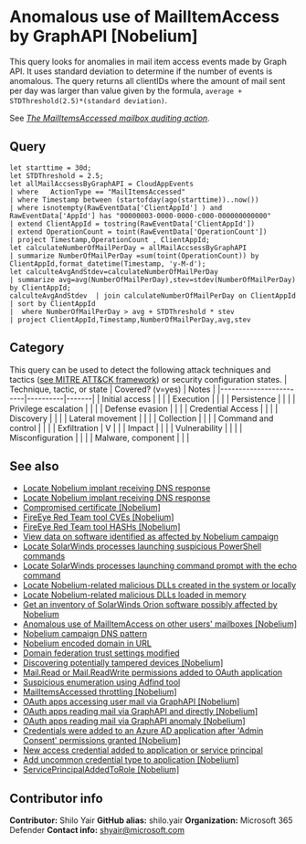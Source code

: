 # Anomalous use of MailItemAccess by GraphAPI [Nobelium]

This query looks for anomalies in mail item access events made by Graph API. It uses standard deviation to determine if the number of events is anomalous. The query returns all clientIDs where the amount of mail sent per day was larger than value given by the formula, `average + STDThreshold(2.5)*(standard deviation)`.

See [*The MailItemsAccessed mailbox auditing action*](https://docs.microsoft.com/en-us/microsoft-365/compliance/mailitemsaccessed-forensics-investigations?view=o365-worldwide#the-mailitemsaccessed-mailbox-auditing-action).

## Query

```kusto
let starttime = 30d;
let STDThreshold = 2.5;
let allMailAccsessByGraphAPI = CloudAppEvents
| where   ActionType == "MailItemsAccessed"
| where Timestamp between (startofday(ago(starttime))..now())
| where isnotempty(RawEventData['ClientAppId'] ) and RawEventData['AppId'] has "00000003-0000-0000-c000-000000000000"
| extend ClientAppId = tostring(RawEventData['ClientAppId'])
| extend OperationCount = toint(RawEventData['OperationCount'])
| project Timestamp,OperationCount , ClientAppId;
let calculateNumberOfMailPerDay = allMailAccsessByGraphAPI
| summarize NumberOfMailPerDay =sum(toint(OperationCount)) by ClientAppId,format_datetime(Timestamp, 'y-M-d');
let calculteAvgAndStdev=calculateNumberOfMailPerDay
| summarize avg=avg(NumberOfMailPerDay),stev=stdev(NumberOfMailPerDay) by ClientAppId;
calculteAvgAndStdev  | join calculateNumberOfMailPerDay on ClientAppId
| sort by ClientAppId
|  where NumberOfMailPerDay > avg + STDThreshold * stev
| project ClientAppId,Timestamp,NumberOfMailPerDay,avg,stev 
```

## Category

This query can be used to detect the following attack techniques and tactics ([see MITRE ATT&CK framework](https://attack.mitre.org/)) or security configuration states.
| Technique, tactic, or state | Covered? (v=yes) | Notes |
|------------------------|----------|-------|
| Initial access |  |  |
| Execution |  |  |
| Persistence |  |  |
| Privilege escalation |  |  |
| Defense evasion |  |  |
| Credential Access |  |  |
| Discovery |  |  |
| Lateral movement |  |  |
| Collection |  |  |
| Command and control |  |  |
| Exfiltration | V |  |
| Impact |  |  |
| Vulnerability |  |  |
| Misconfiguration |  |  |
| Malware, component |  |  |

## See also

* [Locate Nobelium implant receiving DNS response](../Campaigns/c2-lookup-from-nonbrowser[Nobelium].md)
* [Locate Nobelium implant receiving DNS response](../Campaigns/c2-lookup-response[Nobelium].md)
* [Compromised certificate [Nobelium]](../Campaigns/compromised-certificate[Nobelium].md)
* [FireEye Red Team tool CVEs [Nobelium]](../Campaigns/fireeye-red-team-tools-CVEs%20[Nobelium].md)
* [FireEye Red Team tool HASHs [Nobelium]](../Campaigns/fireeye-red-team-tools-HASHs%20[Nobelium].md)
* [View data on software identified as affected by Nobelium campaign](../Campaigns/known-affected-software-orion[Nobelium].md)
* [Locate SolarWinds processes launching suspicious PowerShell commands](../Campaigns/launching-base64-powershell[Nobelium].md)
* [Locate SolarWinds processes launching command prompt with the echo command](../Campaigns/launching-cmd-echo[Nobelium].md)
* [Locate Nobelium-related malicious DLLs created in the system or locally](../Campaigns/locate-dll-created-locally[Nobelium].md)
* [Locate Nobelium-related malicious DLLs loaded in memory](../Campaigns/locate-dll-loaded-in-memory[Nobelium].md)
* [Get an inventory of SolarWinds Orion software possibly affected by Nobelium](../Campaigns/possible-affected-software-orion[Nobelium].md)
* [Anomalous use of MailItemAccess on other users' mailboxes [Nobelium]](../Collection/Anomaly%20of%20MailItemAccess%20by%20Other%20Users%20Mailbox%20[Nobelium].md)
* [Nobelium campaign DNS pattern](../Command%20and%20Control/DNSPattern%20[Nobelium].md)
* [Nobelium encoded domain in URL](../Command%20and%20Control/EncodedDomainURL%20[Nobelium].md)
* [Domain federation trust settings modified](../Defense%20evasion/ADFSDomainTrustMods[Nobelium].md)
* [Discovering potentially tampered devices [Nobelium]](../Defense%20evasion/Discovering%20potentially%20tampered%20devices%20[Nobelium].md)
* [Mail.Read or Mail.ReadWrite permissions added to OAuth application](../Defense%20evasion/MailPermissionsAddedToApplication[Nobelium].md)
* [Suspicious enumeration using Adfind tool](../Discovery/SuspiciousEnumerationUsingAdfind[Nobelium].md)
* [MailItemsAccessed throttling [Nobelium]](./MailItemsAccessed%20Throttling%20[Nobelium].md)
* [OAuth apps accessing user mail via GraphAPI [Nobelium]](./OAuth%20Apps%20accessing%20user%20mail%20via%20GraphAPI%20[Nobelium].md)
* [OAuth apps reading mail via GraphAPI and directly [Nobelium]](./OAuth%20Apps%20reading%20mail%20both%20via%20GraphAPI%20and%20directly%20[Nobelium].md)
* [OAuth apps reading mail via GraphAPI anomaly [Nobelium]](./OAuth%20Apps%20reading%20mail%20via%20GraphAPI%20anomaly%20[Nobelium].md)
* [Credentials were added to an Azure AD application after 'Admin Consent' permissions granted [Nobelium]](../Persistence/CredentialsAddAfterAdminConsentedToApp[Nobelium].md)
* [New access credential added to application or service principal](../Persistence/NewAppOrServicePrincipalCredential[Nobelium].md)
* [Add uncommon credential type to application [Nobelium]](../Privilege%20escalation/Add%20uncommon%20credential%20type%20to%20application%20[Nobelium].md)
* [ServicePrincipalAddedToRole [Nobelium]](../Privilege%20escalation/ServicePrincipalAddedToRole%20[Nobelium].md)

## Contributor info

**Contributor:** Shilo Yair
**GitHub alias:** shilo.yair
**Organization:** Microsoft 365 Defender
**Contact info:** shyair@microsoft.com
